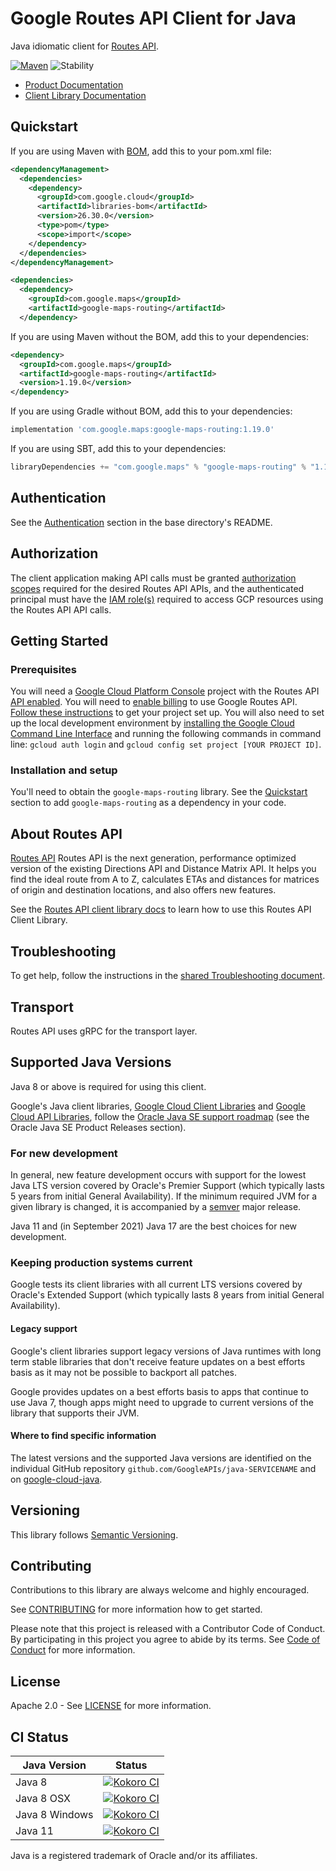 # Google Routes API Client for Java

Java idiomatic client for [Routes API][product-docs].

[![Maven][maven-version-image]][maven-version-link]
![Stability][stability-image]

- [Product Documentation][product-docs]
- [Client Library Documentation][javadocs]


## Quickstart


If you are using Maven with [BOM][libraries-bom], add this to your pom.xml file:

```xml
<dependencyManagement>
  <dependencies>
    <dependency>
      <groupId>com.google.cloud</groupId>
      <artifactId>libraries-bom</artifactId>
      <version>26.30.0</version>
      <type>pom</type>
      <scope>import</scope>
    </dependency>
  </dependencies>
</dependencyManagement>

<dependencies>
  <dependency>
    <groupId>com.google.maps</groupId>
    <artifactId>google-maps-routing</artifactId>
  </dependency>
```

If you are using Maven without the BOM, add this to your dependencies:

<!-- {x-version-update-start:google-maps-routing:released} -->

```xml
<dependency>
  <groupId>com.google.maps</groupId>
  <artifactId>google-maps-routing</artifactId>
  <version>1.19.0</version>
</dependency>
```

If you are using Gradle without BOM, add this to your dependencies:

```Groovy
implementation 'com.google.maps:google-maps-routing:1.19.0'
```

If you are using SBT, add this to your dependencies:

```Scala
libraryDependencies += "com.google.maps" % "google-maps-routing" % "1.19.0"
```
<!-- {x-version-update-end} -->

## Authentication

See the [Authentication][authentication] section in the base directory's README.

## Authorization

The client application making API calls must be granted [authorization scopes][auth-scopes] required for the desired Routes API APIs, and the authenticated principal must have the [IAM role(s)][predefined-iam-roles] required to access GCP resources using the Routes API API calls.

## Getting Started

### Prerequisites

You will need a [Google Cloud Platform Console][developer-console] project with the Routes API [API enabled][enable-api].
You will need to [enable billing][enable-billing] to use Google Routes API.
[Follow these instructions][create-project] to get your project set up. You will also need to set up the local development environment by
[installing the Google Cloud Command Line Interface][cloud-cli] and running the following commands in command line:
`gcloud auth login` and `gcloud config set project [YOUR PROJECT ID]`.

### Installation and setup

You'll need to obtain the `google-maps-routing` library.  See the [Quickstart](#quickstart) section
to add `google-maps-routing` as a dependency in your code.

## About Routes API


[Routes API][product-docs] Routes API is the next generation, performance optimized version of the existing Directions API and Distance Matrix API. It helps you find the ideal route from A to Z, calculates ETAs and distances for matrices of origin and destination locations, and also offers new features.

See the [Routes API client library docs][javadocs] to learn how to
use this Routes API Client Library.






## Troubleshooting

To get help, follow the instructions in the [shared Troubleshooting document][troubleshooting].

## Transport

Routes API uses gRPC for the transport layer.

## Supported Java Versions

Java 8 or above is required for using this client.

Google's Java client libraries,
[Google Cloud Client Libraries][cloudlibs]
and
[Google Cloud API Libraries][apilibs],
follow the
[Oracle Java SE support roadmap][oracle]
(see the Oracle Java SE Product Releases section).

### For new development

In general, new feature development occurs with support for the lowest Java
LTS version covered by  Oracle's Premier Support (which typically lasts 5 years
from initial General Availability). If the minimum required JVM for a given
library is changed, it is accompanied by a [semver][semver] major release.

Java 11 and (in September 2021) Java 17 are the best choices for new
development.

### Keeping production systems current

Google tests its client libraries with all current LTS versions covered by
Oracle's Extended Support (which typically lasts 8 years from initial
General Availability).

#### Legacy support

Google's client libraries support legacy versions of Java runtimes with long
term stable libraries that don't receive feature updates on a best efforts basis
as it may not be possible to backport all patches.

Google provides updates on a best efforts basis to apps that continue to use
Java 7, though apps might need to upgrade to current versions of the library
that supports their JVM.

#### Where to find specific information

The latest versions and the supported Java versions are identified on
the individual GitHub repository `github.com/GoogleAPIs/java-SERVICENAME`
and on [google-cloud-java][g-c-j].

## Versioning


This library follows [Semantic Versioning](http://semver.org/).



## Contributing


Contributions to this library are always welcome and highly encouraged.

See [CONTRIBUTING][contributing] for more information how to get started.

Please note that this project is released with a Contributor Code of Conduct. By participating in
this project you agree to abide by its terms. See [Code of Conduct][code-of-conduct] for more
information.


## License

Apache 2.0 - See [LICENSE][license] for more information.

## CI Status

Java Version | Status
------------ | ------
Java 8 | [![Kokoro CI][kokoro-badge-image-2]][kokoro-badge-link-2]
Java 8 OSX | [![Kokoro CI][kokoro-badge-image-3]][kokoro-badge-link-3]
Java 8 Windows | [![Kokoro CI][kokoro-badge-image-4]][kokoro-badge-link-4]
Java 11 | [![Kokoro CI][kokoro-badge-image-5]][kokoro-badge-link-5]

Java is a registered trademark of Oracle and/or its affiliates.

[product-docs]: https://developers.google.com/maps/documentation/routes
[javadocs]: https://cloud.google.com/java/docs/reference/google-maps-routing/latest/overview
[kokoro-badge-image-1]: http://storage.googleapis.com/cloud-devrel-public/java/badges/java-maps-routing/java7.svg
[kokoro-badge-link-1]: http://storage.googleapis.com/cloud-devrel-public/java/badges/java-maps-routing/java7.html
[kokoro-badge-image-2]: http://storage.googleapis.com/cloud-devrel-public/java/badges/java-maps-routing/java8.svg
[kokoro-badge-link-2]: http://storage.googleapis.com/cloud-devrel-public/java/badges/java-maps-routing/java8.html
[kokoro-badge-image-3]: http://storage.googleapis.com/cloud-devrel-public/java/badges/java-maps-routing/java8-osx.svg
[kokoro-badge-link-3]: http://storage.googleapis.com/cloud-devrel-public/java/badges/java-maps-routing/java8-osx.html
[kokoro-badge-image-4]: http://storage.googleapis.com/cloud-devrel-public/java/badges/java-maps-routing/java8-win.svg
[kokoro-badge-link-4]: http://storage.googleapis.com/cloud-devrel-public/java/badges/java-maps-routing/java8-win.html
[kokoro-badge-image-5]: http://storage.googleapis.com/cloud-devrel-public/java/badges/java-maps-routing/java11.svg
[kokoro-badge-link-5]: http://storage.googleapis.com/cloud-devrel-public/java/badges/java-maps-routing/java11.html
[stability-image]: https://img.shields.io/badge/stability-stable-green
[maven-version-image]: https://img.shields.io/maven-central/v/com.google.maps/google-maps-routing.svg
[maven-version-link]: https://central.sonatype.com/artifact/com.google.maps/google-maps-routing/1.18.0
[authentication]: https://github.com/googleapis/google-cloud-java#authentication
[auth-scopes]: https://developers.google.com/identity/protocols/oauth2/scopes
[predefined-iam-roles]: https://cloud.google.com/iam/docs/understanding-roles#predefined_roles
[iam-policy]: https://cloud.google.com/iam/docs/overview#cloud-iam-policy
[developer-console]: https://console.developers.google.com/
[create-project]: https://cloud.google.com/resource-manager/docs/creating-managing-projects
[cloud-cli]: https://cloud.google.com/cli
[troubleshooting]: https://github.com/googleapis/google-cloud-java/blob/main/TROUBLESHOOTING.md
[contributing]: https://github.com/googleapis/java-maps-routing/blob/main/CONTRIBUTING.md
[code-of-conduct]: https://github.com/googleapis/java-maps-routing/blob/main/CODE_OF_CONDUCT.md#contributor-code-of-conduct
[license]: https://github.com/googleapis/java-maps-routing/blob/main/LICENSE
[enable-billing]: https://cloud.google.com/apis/docs/getting-started#enabling_billing
[enable-api]: https://console.cloud.google.com/flows/enableapi?apiid=routes.googleapis.com
[libraries-bom]: https://github.com/GoogleCloudPlatform/cloud-opensource-java/wiki/The-Google-Cloud-Platform-Libraries-BOM
[shell_img]: https://gstatic.com/cloudssh/images/open-btn.png

[semver]: https://semver.org/
[cloudlibs]: https://cloud.google.com/apis/docs/client-libraries-explained
[apilibs]: https://cloud.google.com/apis/docs/client-libraries-explained#google_api_client_libraries
[oracle]: https://www.oracle.com/java/technologies/java-se-support-roadmap.html
[g-c-j]: http://github.com/googleapis/google-cloud-java
